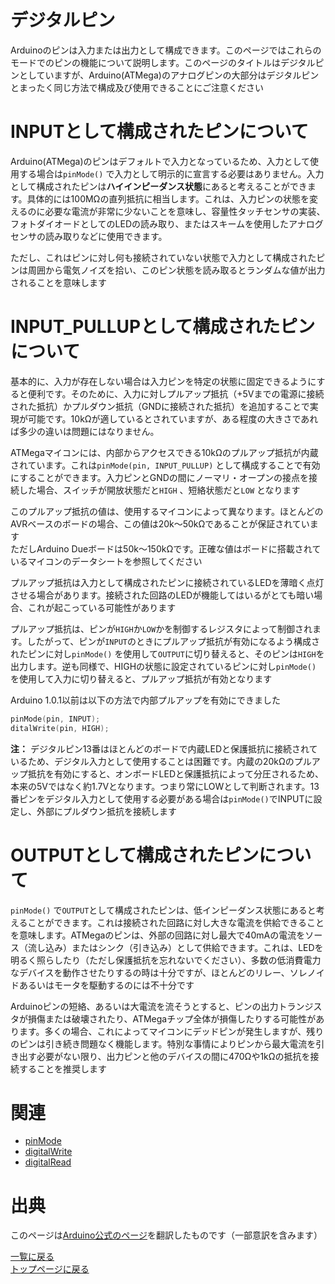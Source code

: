 # デジタルピン

Arduinoのピンは入力または出力として構成できます。このページではこれらのモードでのピンの機能について説明します。このページのタイトルはデジタルピンとしていますが、Arduino(ATMega)のアナログピンの大部分はデジタルピンとまったく同じ方法で構成及び使用できることにご注意ください

# INPUTとして構成されたピンについて

Arduino(ATMega)のピンはデフォルトで入力となっているため、入力として使用する場合は`pinMode()` で入力として明示的に宣言する必要はありません。入力として構成されたピンは**ハイインピーダンス状態**にあると考えることができます。具体的には100MΩの直列抵抗に相当します。これは、入力ピンの状態を変えるのに必要な電流が非常に少ないことを意味し、容量性タッチセンサの実装、フォトダイオードとしてのLEDの読み取り、またはスキームを使用したアナログセンサの読み取りなどに使用できます。

ただし、これはピンに対し何も接続されていない状態で入力として構成されたピンは周囲から電気ノイズを拾い、このピン状態を読み取るとランダムな値が出力されることを意味します

# INPUT_PULLUPとして構成されたピンについて

基本的に、入力が存在しない場合は入力ピンを特定の状態に固定できるようにすると便利です。そのために、入力に対しプルアップ抵抗（+5Vまでの電源に接続された抵抗）かプルダウン抵抗（GNDに接続された抵抗）を追加することで実現が可能です。10kΩが適しているとされていますが、ある程度の大きさであれば多少の違いは問題にはなりません。

ATMegaマイコンには、内部からアクセスできる10kΩのプルアップ抵抗が内蔵されています。これは`pinMode(pin, INPUT_PULLUP)` として構成することで有効にすることができます。入力ピンとGNDの間にノーマリ・オープンの接点を接続した場合、スイッチが開放状態だと`HIGH` 、短絡状態だと`LOW` となります

このプルアップ抵抗の値は、使用するマイコンによって異なります。ほとんどのAVRベースのボードの場合、この値は20k〜50kΩであることが保証されています  
ただしArduino Dueボードは50k〜150kΩです。正確な値はボードに搭載されているマイコンのデータシートを参照してください

プルアップ抵抗は入力として構成されたピンに接続されているLEDを薄暗く点灯させる場合があります。接続された回路のLEDが機能してはいるがとても暗い場合、これが起こっている可能性があります

プルアップ抵抗は、ピンが`HIGH`か`LOW`かを制御するレジスタによって制御されます。したがって、ピンが`INPUT`のときにプルアップ抵抗が有効になるよう構成されたピンに対し`pinMode()` を使用して`OUTPUT`に切り替えると、そのピンは`HIGH`を出力します。逆も同様で、HIGHの状態に設定されているピンに対し`pinMode()` を使用して入力に切り替えると、プルアップ抵抗が有効となります

Arduino 1.0.1以前は以下の方法で内部プルアップを有効にできました

```cpp
pinMode(pin, INPUT);
ditalWrite(pin, HIGH);
```

**注：** デジタルピン13番はほとんどのボードで内蔵LEDと保護抵抗に接続されているため、デジタル入力として使用することは困難です。内蔵の20kΩのプルアップ抵抗を有効にすると、オンボードLEDと保護抵抗によって分圧されるため、本来の5Vではなく約1.7Vとなります。つまり常にLOWとして判断されます。13番ピンをデジタル入力として使用する必要がある場合は`pinMode()`でINPUTに設定し、外部にプルダウン抵抗を接続します

# OUTPUTとして構成されたピンについて

`pinMode()` で`OUTPUT`として構成されたピンは、低インピーダンス状態にあると考えることができます。これは接続された回路に対し大きな電流を供給できることを意味します。ATMegaのピンは、外部の回路に対し最大で40mAの電流をソース（流し込み）またはシンク（引き込み）として供給できます。これは、LEDを明るく照らしたり（ただし保護抵抗を忘れないでください）、多数の低消費電力なデバイスを動作させたりするの時は十分ですが、ほとんどのリレー、ソレノイドあるいはモータを駆動するのには不十分です

Arduinoピンの短絡、あるいは大電流を流そうとすると、ピンの出力トランジスタが損傷または破壊されたり、ATMegaチップ全体が損傷したりする可能性があります。多くの場合、これによってマイコンにデッドピンが発生しますが、残りのピンは引き続き問題なく機能します。特別な事情によりピンから最大電流を引き出す必要がない限り、出力ピンと他のデバイスの間に470Ωや1kΩの抵抗を接続することを推奨します

# 関連

- [pinMode](./../pinMode)
- [digitalWrite](./../digitalWrite)
- [digitalRead](./../digitalRead)

# 出典

このページは[Arduino公式のページ](https://docs.arduino.cc/learn/microcontrollers/digital-pins)を翻訳したものです（一部意訳を含みます）

[一覧に戻る](http://pages.nchlab.net/Arduino/ref/)  
[トップページに戻る](http://pages.nchlab.net/)
